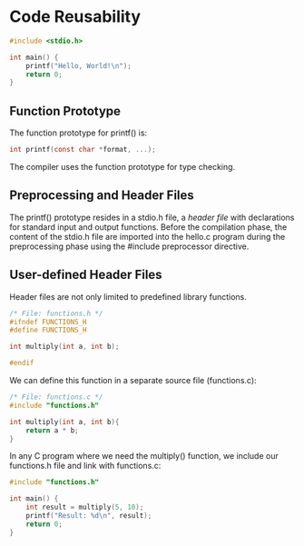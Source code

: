 # Code Reusability



```c
#include <stdio.h>

int main() {
    printf("Hello, World!\n");
    return 0; 
}
```





## Function Prototype&#x20;

The function prototype for printf() is:

```c
int printf(const char *format, ...);
```

The compiler uses the function prototype for type checking.

## Preprocessing and Header Files

The printf() prototype resides in a stdio.h file, a _header file_ with declarations for standard input and output functions. Before the compilation phase, the content of the stdio.h file are imported into the hello.c program during the preprocessing phase using the #include preprocessor directive.



## User-defined Header Files&#x20;

Header files are not only limited to predefined library functions.&#x20;

```c
/* File: functions.h */
#ifndef FUNCTIONS_H
#define FUNCTIONS_H

int multiply(int a, int b);

#endif
```

We can define this function in a separate source file (functions.c):

```c
/* File: functions.c */
#include "functions.h"

int multiply(int a, int b){
    return a * b;
}
```

In any C program where we need the multiply() function, we include our functions.h file and link with functions.c:

```c
#include "functions.h"

int main() {
    int result = multiply(5, 10);
    printf("Result: %d\n", result);
    return 0; 
}
```

##
